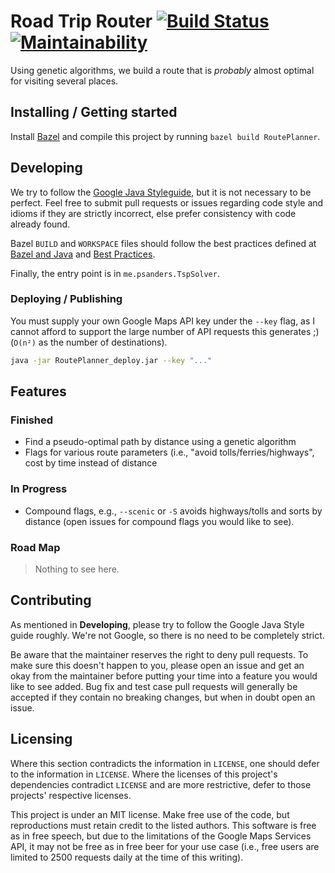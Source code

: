 # Road Trip Router [![Build Status](https://travis-ci.org/hxtk/Road-Trip-Router.png?branch=master)](https://travis-ci.org/hxtk/Road-Trip-Router) [![Maintainability](https://api.codeclimate.com/v1/badges/486ad351929fdb52535d/maintainability)](https://codeclimate.com/github/hxtk/Road-Trip-Router/maintainability)

Using genetic algorithms, we build a route that is *probably* almost optimal for visiting several places.

## Installing / Getting started

Install [Bazel](https://bazel.build/) and compile this project by running `bazel build RoutePlanner`.

## Developing

We try to follow the [Google Java Styleguide](https://google.github.io/styleguide/javaguide.html), but it is not necessary to be perfect. Feel free to submit pull requests or issues regarding code style and idioms if they are strictly incorrect, else prefer consistency with code already found.

Bazel `BUILD` and `WORKSPACE` files should follow the best practices defined at [Bazel and Java](https://docs.bazel.build/versions/master/bazel-and-java.html) and [Best Practices](https://docs.bazel.build/versions/master/best-practices.html).

Finally, the entry point is in `me.psanders.TspSolver`.

### Deploying / Publishing

You must supply your own Google Maps API key under the `--key` flag, as I cannot afford to support the large number of API requests this generates ;) (`O(n²)` as the number of destinations).

```BASH
java -jar RoutePlanner_deploy.jar --key "..."
```

## Features

### Finished

- Find a pseudo-optimal path by distance using a genetic algorithm
- Flags for various route parameters (i.e., "avoid tolls/ferries/highways",
	cost by time instead of distance

### In Progress

- Compound flags, e.g., `--scenic` or `-S` avoids highways/tolls and sorts by distance (open issues for compound flags you would like to see).

### Road Map

> Nothing to see here.

## Contributing

As mentioned in **Developing**, please try to follow the Google Java Style guide roughly. We're not Google, so there is no need to be completely strict.

Be aware that the maintainer reserves the right to deny pull requests. To make sure this doesn't happen to you, please open an issue and get an okay from the maintainer before putting your time into a feature you would like to see added. Bug fix and test case pull requests will generally be accepted if they contain no breaking changes, but when in doubt open an issue.

## Licensing

Where this section contradicts the information in `LICENSE`, one should defer to the information in `LICENSE`. Where the licenses of this project's dependencies contradict `LICENSE` and are more restrictive, defer to those projects' respective licenses.

This project is under an MIT license. Make free use of the code, but reproductions must retain credit to the listed authors. This software is free as in free speech, but due to the limitations of the Google Maps Services API, it may not be free as in free beer for your use case (i.e., free users are limited to 2500 requests daily at the time of this writing).
